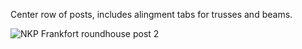 Center row of posts, includes alingment tabs for trusses and beams.

![NKP Frankfort roundhouse post 2](https://github.com/user-attachments/assets/ad68987e-3db6-48b5-87c7-bf0807695472)
